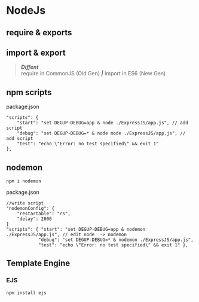 # **NodeJs**

## require & exports

## import & export

> **_Diffent_**  
> require in CommonJS (Old Gen) **_|_** import in ES6 (New Gen)

## npm scripts

package.json

    "scripts": {
        "start": "set DEGUP-DEBUG=app & node ./ExpressJS/app.js", // add script
    	"debug": "set DEGUP-DEBUG=* & node node ./ExpressJS/app.js", // add script
        "test": "echo \"Error: no test specified\" && exit 1"
    },

## nodemon

    npm i nodemon

package.json

    //write script
    "nodemonConfig": {
        "restartable": "rs",
    	"delay": 2000
    }
    "scripts": { "start": "set DEGUP-DEBUG=app & nodemon ./ExpressJS/app.js", // edit node	-> nodemon
    			"debug": "set DEGUP-DEBUG=* & nodemon ./ExpressJS/app.js",
    			"test": "echo \"Error: no test specified\" && exit 1" },

## Template Engine

### EJS

    npm install ejs
